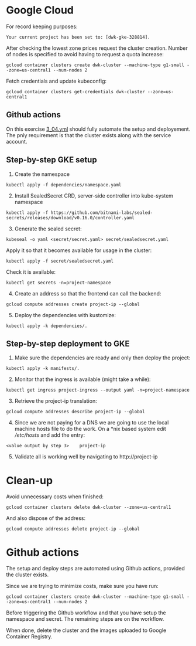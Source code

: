 # Google Cloud
For record keeping purposes:
```
Your current project has been set to: [dwk-gke-328814].
```
After checking the lowest zone prices request the cluster creation. Number of nodes is specified to avoid having to request a quota increase:
```
gcloud container clusters create dwk-cluster --machine-type g1-small --zone=us-central1 --num-nodes 2
```
Fetch credentials and update kubeconfig:
```
gcloud container clusters get-credentials dwk-cluster --zone=us-central1
```

## Github actions
On this exercise [3_04.yml](../../.github/workflows/3_04.yml) should fully automate the setup and deployement. The pnly requirement is that the cluster exists along with the service account.

## Step-by-step GKE setup
1. Create the namespace
```
kubectl apply -f dependencies/namespace.yaml
```
2. Install SealedSecret CRD, server-side controller into kube-system namespace
```
kubectl apply -f https://github.com/bitnami-labs/sealed-secrets/releases/download/v0.16.0/controller.yaml
```
3. Generate the sealed secret:
```
kubeseal -o yaml <secret/secret.yaml> secret/sealedsecret.yaml
```
Apply it so that it becomes available for usage in the cluster:
```
kubectl apply -f secret/sealedsecret.yaml
```
Check it is available:
```
kubectl get secrets -n=project-namespace
```
4. Create an address so that the frontend can call the backend:
```
gcloud compute addresses create project-ip --global
``` 
5. Deploy the dependencies with kustomize:
```
kubectl apply -k dependencies/.
```
## Step-by-step deployment to GKE
1. Make sure the dependencies are ready and only then deploy the project:
```
kubectl apply -k manifests/.
```
2. Monitor that the ingress is available (might take a while):
```
kubectl get ingress project-ingress --output yaml -n=project-namespace
```
3. Retrieve the project-ip translation:
```
gcloud compute addresses describe project-ip --global
```
4. Since we are not paying for a DNS we are going to use the local machine hosts file to do the work. On a \*nix based system edit */etc/hosts* and add the entry:
```
<value output by step 3>    project-ip
```
5. Validate all is working well by navigating to http://project-ip

# Clean-up
Avoid unnecessary costs when finished:
```
gcloud container clusters delete dwk-cluster --zone=us-central1
```
And also dispose of the address:
```
gcloud compute addresses delete project-ip --global
```

# Github actions
The setup and deploy steps are automated using Github actions, provided the cluster exists. 

Since we are trying to minimize costs, make sure you have run:
```
gcloud container clusters create dwk-cluster --machine-type g1-small --zone=us-central1 --num-nodes 2
```
Before triggering the Github workflow and that you have setup the namespace and secret. The remaining steps are on the workflow.

When done, delete the cluster and the images uploaded to Google Container Registry.